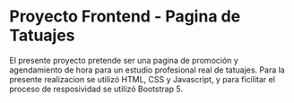 # Proyecto Frontend - Pagina de Tatuajes
El presente proyecto pretende ser una pagina de promoción y agendamiento de hora para un estudio profesional real de tatuajes.
Para la presente realizacion se utilizó HTML, CSS y Javascript, y para ficilitar el proceso de resposividad se utilizó Bootstrap 5.
